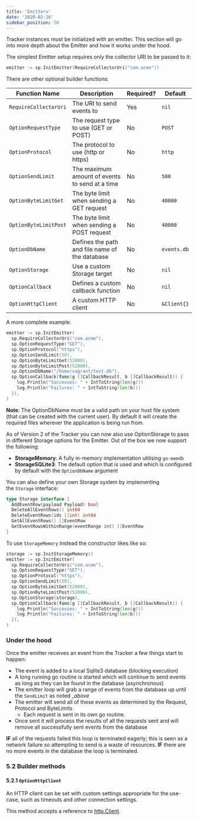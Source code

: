 ```yaml
---
title: 'Emitters'
date: '2020-02-26'
sidebar_position: 50
---
```


Tracker instances must be initialized with an emitter. This section will go into more depth about the Emitter and how it works under the hood.

The simplest Emitter setup requires only the collector URI to be passed to it:

```go
emitter := sp.InitEmitter(RequireCollectorUri("com.acme"))
```

There are other optional builder functions:

| **Function Name**     | **Description**                                | **Required?** | **Default** |
| --------------------- | ---------------------------------------------- | ------------- | ----------- |
| `RequireCollectorUri` | The URI to send events to                      | Yes           | `nil`       |
| `OptionRequestType`   | The request type to use (GET or POST)          | No            | `POST`      |
| `OptionProtocol`      | The protocol to use (http or https)            | No            | `http`      |
| `OptionSendLimit`     | The maximum amount of events to send at a time | No            | `500`       |
| `OptionByteLimitGet`  | The byte limit when sending a GET request      | No            | `40000`     |
| `OptionByteLimitPost` | The byte limit when sending a POST request     | No            | `40000`     |
| `OptionDbName`        | Defines the path and file name of the database | No            | `events.db` |
| `OptionStorage`       | Use a custom Storage target                    | No            | `nil`       |
| `OptionCallback`      | Defines a custom callback function             | No            | `nil`       |
| `OptionHttpClient`    | A custom HTTP client                           | No            | `&Client{}` |

A more complete example:

```go
emitter := sp.InitEmitter(
  sp.RequireCollectorUri("com.acme"),
  sp.OptionRequestType("GET"),
  sp.OptionProtocol("https"),
  sp.OptionSendLimit(50),
  sp.OptionByteLimitGet(52000),
  sp.OptionByteLimitPost(52000),
  sp.OptionDbName("/home/vagrant/test.db"),
  sp.OptionCallback(func(g []CallbackResult, b []CallbackResult)) {
    log.Println("Successes: " + IntToString(len(g)))
    log.Println("Failures: " + IntToString(len(b)))
  }),
)
```

**Note**: The OptionDbName must be a valid path on your host file system (that can be created with the current user). By default it will create the required files wherever the application is being run from.

As of Version 2 of the Tracker you can now also use OptionStorage to pass in different Storage options for the Emitter. Out of the box we now support the following:

- **StorageMemory**: A fully in-memory implementation utilising `go-memdb`
- **StorageSQLite3**: The default option that is used and which is configured by default with the `OptionDbName` argument

You can also define your own Storage system by implementing the `Storage` interface:

```go
type Storage interface {
  AddEventRow(payload Payload) bool
  DeleteAllEventRows() int64
  DeleteEventRows(ids []int) int64
  GetAllEventRows() []EventRow
  GetEventRowsWithinRange(eventRange int) []EventRow
}
```

To use `StorageMemory` instead the constructor likes like so:

```go
storage := sp.InitStorageMemory()
emitter := sp.InitEmitter(
  sp.RequireCollectorUri("com.acme"),
  sp.OptionRequestType("GET"),
  sp.OptionProtocol("https"),
  sp.OptionSendLimit(50),
  sp.OptionByteLimitGet(52000),
  sp.OptionByteLimitPost(52000),
  sp.OptionStorage(storage),
  sp.OptionCallback(func(g []CallbackResult, b []CallbackResult)) {
    log.Println("Successes: " + IntToString(len(g)))
    log.Println("Failures: " + IntToString(len(b)))
  }),
)
```

### Under the hood

Once the emitter receives an event from the Tracker a few things start to happen:

- The event is added to a local Sqlite3 database (blocking execution)
- A long running go routine is started which will continue to send events as long as they can be found in the database (asynchronous)
- The emitter loop will grab a range of events from the database up until the `SendLimit` as noted \__above_
- The emitter will send all of these events as determined by the Request, Protocol and ByteLimits
  - Each request is sent in its own go routine.
- Once sent it will process the results of all the requests sent and will remove all successfully sent events from the database

**IF** all of the requests failed this loop is terminated eagerly; this is seen as a network failure so attempting to send is a waste of resources. **IF** there are no more events in the database the loop is terminated.

### [](https://github.com/snowplow/snowplow/wiki/Golang-tracker#52-builder-methods)5.2 Builder methods

#### [](https://github.com/snowplow/snowplow/wiki/Golang-tracker#521-optionhttpclient)5.2.1 `OptionHttpClient`

An HTTP client can be set with custom settings appropriate for the use-case, such as timeouts and other connection settings.

This method accepts a reference to [http.Client](https://golang.org/pkg/net/http/#Client).
